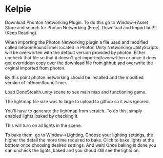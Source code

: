 # Kelpie

Download Phonton Networking Plugin. To do this go to Window->Asset Store and search for Photon Networking (Free). Download and Import but!!! (Keep Reading). 

When importing the Photon Networking plugin a file used and modified called InRoomRoundTimer
located in Photon Unity Networking/UtilityScripts will be overwirrten with the default version provided
by photon. Either uncheck that file so that it doesn't get imported/overwritten or once it does get overridden 
copy over the download file from github and overwrite the orginal imported from photon. 

By this point photon networking should be installed and the modified version of InRoomRoundTimer. 

Load DoneStealth.unity scene to see main map and functioning game. 

The lightmap file size was to large to upload to github so it was ignored. 

You'll have to generate the lightmap from scratch.
To do this, simply enabled lights_baked by checking it. 

This will turn on all lights in the scene. 

To bake them, go to Window->Lighting.
Choose your lighting settings, the higher the detail the more time required to bake. 
Click to bake lights at the bottom once choosing desired settings. 
And wait! 
Once baking is done you can uncheck the lights_baked and you shoud still see the lights on. 
